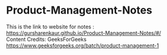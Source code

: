 # Product-Management-Notes
This is the link to website for notes : https://gursharenkaur.github.io/Product-Management-Notes/#/
<br>
Content Credits: GeeksForGeeks https://www.geeksforgeeks.org/batch/product-management-1
